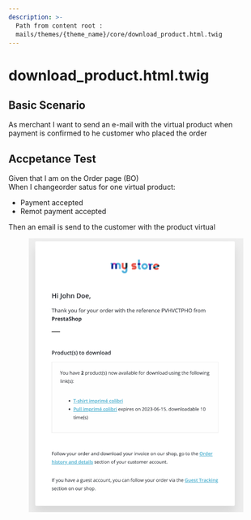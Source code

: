 ```yaml
---
description: >-
  Path from content root :
  mails/themes/{theme_name}/core/download_product.html.twig
---
```


# download\_product.html.twig

## Basic Scenario

As merchant I want to send an e-mail with the virtual product when payment is confirmed to he customer who placed the order

## Accpetance Test

Given that I am on the Order page (BO)\
When I changeorder satus for one virtual product:

* Payment accepted
* Remot payment accepted&#x20;

Then an email is send to the customer with the product virtual



<figure><img src="../../../.gitbook/assets/Untitled (7).png" alt=""><figcaption></figcaption></figure>
